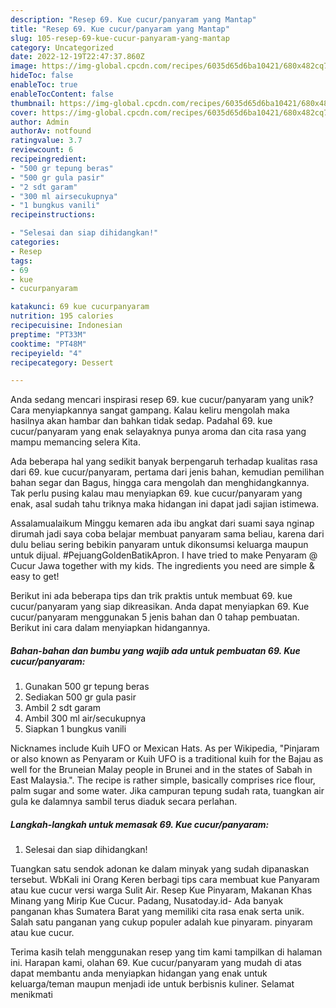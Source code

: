 ```yaml
---
description: "Resep 69. Kue cucur/panyaram yang Mantap"
title: "Resep 69. Kue cucur/panyaram yang Mantap"
slug: 105-resep-69-kue-cucur-panyaram-yang-mantap
category: Uncategorized
date: 2022-12-19T22:47:37.860Z
image: https://img-global.cpcdn.com/recipes/6035d65d6ba10421/680x482cq70/69-kue-cucurpanyaram-foto-resep-utama.jpg
hideToc: false
enableToc: true
enableTocContent: false
thumbnail: https://img-global.cpcdn.com/recipes/6035d65d6ba10421/680x482cq70/69-kue-cucurpanyaram-foto-resep-utama.jpg
cover: https://img-global.cpcdn.com/recipes/6035d65d6ba10421/680x482cq70/69-kue-cucurpanyaram-foto-resep-utama.jpg
author: Admin
authorAv: notfound
ratingvalue: 3.7
reviewcount: 6
recipeingredient:
- "500 gr tepung beras"
- "500 gr gula pasir"
- "2 sdt garam"
- "300 ml airsecukupnya"
- "1 bungkus vanili"
recipeinstructions:

- "Selesai dan siap dihidangkan!"
categories:
- Resep
tags:
- 69
- kue
- cucurpanyaram

katakunci: 69 kue cucurpanyaram 
nutrition: 195 calories
recipecuisine: Indonesian
preptime: "PT33M"
cooktime: "PT48M"
recipeyield: "4"
recipecategory: Dessert

---
```





Anda sedang mencari inspirasi resep 69. kue cucur/panyaram yang unik? Cara menyiapkannya sangat gampang. Kalau keliru mengolah maka hasilnya akan hambar dan bahkan tidak sedap. Padahal 69. kue cucur/panyaram yang enak selayaknya punya aroma dan cita rasa yang mampu memancing selera Kita.





Ada beberapa hal yang sedikit banyak berpengaruh terhadap kualitas rasa dari 69. kue cucur/panyaram, pertama dari jenis bahan, kemudian pemilihan bahan segar dan Bagus, hingga cara mengolah dan menghidangkannya. Tak perlu pusing kalau mau menyiapkan 69. kue cucur/panyaram yang enak,      asal sudah tahu triknya maka hidangan ini dapat jadi sajian istimewa.














Assalamualaikum Minggu kemaren ada ibu angkat dari suami saya nginap dirumah jadi saya coba belajar membuat panyaram sama beliau, karena dari dulu beliau sering bebikin panyaram untuk dikonsumsi keluarga maupun untuk dijual. #PejuangGoldenBatikApron. I have tried to make Penyaram @ Cucur Jawa together with my kids. The ingredients you need are simple &amp; easy to get!






Berikut ini ada beberapa tips dan trik praktis untuk membuat 69. kue cucur/panyaram yang siap dikreasikan. Anda dapat menyiapkan 69. Kue cucur/panyaram menggunakan 5 jenis bahan dan 0 tahap pembuatan. Berikut ini cara dalam menyiapkan hidangannya.

<!--inarticleads1-->

##### Bahan-bahan dan bumbu yang wajib ada untuk pembuatan 69. Kue cucur/panyaram:

1. Gunakan 500 gr tepung beras
1. Sediakan 500 gr gula pasir
1. Ambil 2 sdt garam
1. Ambil 300 ml air/secukupnya
1. Siapkan 1 bungkus vanili


Nicknames include Kuih UFO or Mexican Hats. As per Wikipedia, &#34;Pinjaram or also known as Penyaram or Kuih UFO is a traditional kuih for the Bajau as well for the Bruneian Malay people in Brunei and in the states of Sabah in East Malaysia.&#34;. The recipe is rather simple, basically comprises rice flour, palm sugar and some water. Jika campuran tepung sudah rata, tuangkan air gula ke dalamnya sambil terus diaduk secara perlahan. 

<!--inarticleads2-->

##### Langkah-langkah untuk memasak 69. Kue cucur/panyaram:


1. Selesai dan siap dihidangkan!

Tuangkan satu sendok adonan ke dalam minyak yang sudah dipanaskan tersebut. WbKali ini Orang Keren berbagi tips cara membuat kue Panyaram atau kue cucur versi warga Sulit Air. Resep Kue Pinyaram, Makanan Khas Minang yang Mirip Kue Cucur. Padang, Nusatoday.id- Ada banyak panganan khas Sumatera Barat yang memiliki cita rasa enak serta unik. Salah satu panganan yang cukup populer adalah kue pinyaram. pinyaram atau kue cucur. 

Terima kasih telah menggunakan resep yang tim kami tampilkan di halaman ini. Harapan kami, olahan 69. Kue cucur/panyaram yang mudah di atas dapat membantu anda menyiapkan hidangan yang enak untuk keluarga/teman maupun menjadi ide untuk berbisnis kuliner. Selamat menikmati
